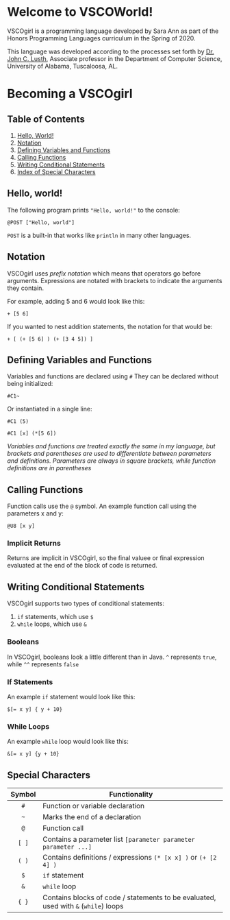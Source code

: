 # Welcome to VSCOWorld!

VSCOgirl is a programming language developed by Sara Ann as part of the Honors Programming Languages curriculum in the Spring of 2020.

This language was developed according to the processes set forth by [Dr. John C. Lusth](https://eng.ua.edu/people/dr-john-lusth/), Associate professor in the Department of Computer Science, University of Alabama, Tuscaloosa, AL.

# Becoming a VSCOgirl

## Table of Contents

1. [Hello, World!](#hello-world)
2. [Notation](#notation)
1. [Defining Variables and Functions](#defining-variables)
1. [Calling Functions](#calling-functions)
2. [Writing Conditional Statements](#writing-conditional-statements)
1. [Index of Special Characters](#special-characters)


## Hello, world!

The following program prints `"Hello, world!"` to the console:

```
@POST ["Hello, world"]
```

`POST` is a built-in that works like `println` in many other languages.

## Notation
VSCOgirl uses *prefix notation* which means that operators go before arguments. Expressions are notated with brackets to indicate the arguments they contain.

For example, adding 5 and 6 would look like this:
```
+ [5 6]
```
If you wanted to nest addition statements, the notation for that would be:
```
+ [ (+ [5 6] ) (+ [3 4 5]) ]
```

## Defining Variables and Functions

Variables and functions are declared using `#` 
They can be declared without being initialized:
```
#C1~
```
Or instantiated in a single line:
```
#C1 (5) 
```
```
#C1 [x] (*[5 6]) 
```
*Variables and functions are treated exactly the same in my language, but brackets and parentheses are used to differentiate between parameters and definitions. Parameters are always in square brackets, while function definitions are in parentheses*


## Calling Functions

Function calls use the `@` symbol. 
An example function call using the parameters x and y:
```
@U8 [x y]
```
### Implicit Returns

Returns are implicit in VSCOgirl, so the final valuee or final expression evaluated at the end of the block of code is returned.

## Writing Conditional Statements
VSCOgirl supports two types of conditional statements: 
1. `if` statements, which use `$`
2. `while` loops, which use `&`
### Booleans
In VSCOgirl, booleans look a little different than in Java.
`^` represents `true`, while `^^` represents `false`
### If Statements
An example `if` statement would look like this:
```
$[= x y] { y + 10}
```
### While Loops
An example `while` loop would look like this:
```
&[= x y] {y + 10}
```
## Special Characters

| Symbol | Functionality |
| :---: | --- |
| `#` | Function or variable declaration |
| `~` | Marks the end of a declaration |
| `@` | Function call |
| `[ ]` | Contains a parameter list `[parameter parameter parameter ...]` |
| `( )` | Contains definitions / expressions `(* [x x] )` or `(+ [2 4] )`|
| `$` |  `if` statement |
| `&` |  `while` loop |
| `{ }` | Contains blocks of code / statements to be evaluated, used with `&` (`while`) loops |
